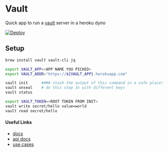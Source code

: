 # Vault

Quick app to run a [vault](https://www.vaultproject.io) server in a heroku dyno 

[![Deploy](https://www.herokucdn.com/deploy/button.svg)](https://heroku.com/deploy)


## Setup 
```bash 
brew install vault vault-cli jq

export VAULT_APP=<APP NAME YOU PICKED>
export VAULT_ADDR="https://${VAULT_APP}.herokuapp.com"

vault init      #### stash the output of this command in a safe place!
vault unseal    # do this step 3x with different keys
vault status

export VAULT_TOKEN=<ROOT TOKEN FROM INIT>
vault write secret/hello value=world
vault read secret/hello
```

   

#### Useful Links
- [docs](https://www.vaultproject.io/docs/index.html)
- [api docs](https://www.vaultproject.io/api/index.html)
- [use cases](https://sreeninet.wordpress.com/2016/10/01/vault-use-cases/)
